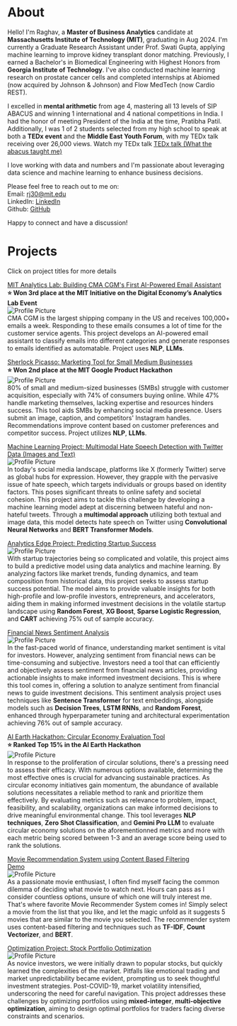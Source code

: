 # About
Hello! I'm Raghav, a **Master of Business Analytics** candidate at **Massachusetts Institute of Technology (MIT)**, graduating in Aug 2024. I'm currently a Graduate Research Assistant under Prof. Swati Gupta, applying machine learning to improve kidney transplant donor matching. Previously, I earned a Bachelor's in Biomedical Engineering with Highest Honors from **Georgia Institute of Technology**. I've also conducted machine learning research on prostate cancer cells and completed internships at Abiomed (now acquired by Johnson & Johnson) and Flow MedTech (now Cardio REST). 

I excelled in **mental arithmetic** from age 4, mastering all 13 levels of SIP ABACUS and winning 1 international and 4 national competitions in India. I had the honor of meeting President of the India at the time, Pratibha Patil. Additionally, I was 1 of 2 students selected from my high school to speak at both a **TEDx event** and the **Middle East Youth Forum**, with my TEDx talk receiving over 26,000 views. Watch my TEDx talk [TEDx talk (What the abacus taught me)](https://www.youtube.com/watch?v=7EYWHe1yyjM) <br>

I love working with data and numbers and I'm passionate about leveraging data science and machine learning to enhance business decisions.<br>

Please feel free to reach out to me on:<br>
Email: rj30@mit.edu<br>
LinkedIn: [LinkedIn](https://www.linkedin.com/in/rrmj/)<br>
Github: [GitHub](https://github.com/raghavmanoharanjayanthi30)<br>

Happy to connect and have a discussion!

# Projects
Click on project titles for more details<br>

[MIT Analytics Lab: Building CMA CGM's First AI-Powered Email Assistant](alab.md) <br>
**⭐ Won 3rd place at the MIT Initiative on the Digital Economy’s Analytics Lab Event <br>**
![Profile Picture](pictures/summary.jpg) <br>
CMA CGM is the largest shipping company in the US and receives 100,000+ emails a week. Responding to these emails consumes a lot of time for the customer service agents. This project develops an AI-powered email assistant to classify emails into different categories and generate responses to emails identified as automatable. Project uses **NLP**, **LLMs**.

[Sherlock Picasso: Marketing Tool for Small Medium Businesses](https://github.com/maxime7770/Sherlock-Picasso/blob/main/README.md)<br>
**⭐ Won 2nd place at the MIT Google Product Hackathon**<br>
![Profile Picture](pictures/Sherlock_Picasso.jpg) <br>
80% of small and medium-sized businesses (SMBs) struggle with customer acquisition, especially with 74% of consumers buying online. While 47% handle marketing themselves, lacking expertise and resources hinders success. This tool aids SMBs by enhancing social media presence. Users submit an image, caption, and competitors' Instagram handles. Recommendations improve content based on customer preferences and competitor success. Project utilizes **NLP**, **LLMs**.

[Machine Learning Project: Multimodal Hate Speech Detection with Twitter Data (Images and Text)](https://github.com/raghavmanoharanjayanthi30/Multimodal-Hate-Speech-Detection/blob/main/ML_final_report.pdf) <br>
![Profile Picture](pictures/HateSpeech.jpg) <br>
In today's social media landscape, platforms like X (formerly Twitter) serve as global hubs for expression. However, they grapple with the pervasive issue of hate speech, which targets individuals or groups based on identity factors. This poses significant threats to online safety and societal cohesion. This project aims to tackle this challenge by developing a machine learning model adept at discerning between hateful and non-hateful tweets. Through a **multimodal approach** utilizing both textual and image data, this model detects hate speech on Twitter using **Convolutional Neural Networks** and **BERT Transformer Models**.

[Analytics Edge Project: Predicting Startup Success](https://github.com/raghavmanoharanjayanthi30/Predicting-Startup-Success/blob/main/Analytics%20Edge%20Project%20Report.pdf)<br>
![Profile Picture](pictures/StartUpSuccess.jpg) <br>
With startup trajectories being so complicated and volatile, this project aims to build a predictive model using data analytics and machine learning. By analyzing factors like market trends, funding dynamics, and team composition from historical data, this project seeks to assess startup success potential. The model aims to provide valuable insights for both high-profile and low-profile investors, entrepreneurs, and accelerators, aiding them in making informed investment decisions in the volatile startup landscape using **Random Forest**, **XG Boost**, **Sparse Logistic Regression**, and **CART** achieving 75% out of sample accuracy.

[Financial News Sentiment Analysis](https://github.com/raghavmanoharanjayanthi30/Sentiment-Analysis-Financial-News) <br>
![Profile Picture](pictures/News.jpg) <br>
In the fast-paced world of finance, understanding market sentiment is vital for investors. However, analyzing sentiment from financial news can be time-consuming and subjective. Investors need a tool that can efficiently and objectively assess sentiment from financial news articles, providing actionable insights to make informed investment decisions. This is where this tool comes in, offering a solution to analyze sentiment from financial news to guide investment decisions. This sentiment analysis project uses techniques like **Sentence Transformer** for text embeddings, alongside models such as **Decision Trees**, **LSTM RNNs**, and **Random Forest**, enhanced through hyperparameter tuning and architectural experimentation achieving 76% out of sample accuracy.

[AI Earth Hackathon: Circular Economy Evaluation Tool](https://github.com/raghavmanoharanjayanthi30/AI-Earth-Hackathon/blob/main/README.md)<br>
**⭐ Ranked Top 15% in the AI Earth Hackathon<br>**
![Profile Picture](pictures/CircularEconomy_resize.png) <br>
In response to the proliferation of circular solutions, there's a pressing need to assess their efficacy. With numerous options available, determining the most effective ones is crucial for advancing sustainable practices. As circular economy initiatives gain momentum, the abundance of available solutions necessitates a reliable method to rank and prioritize them effectively. By evaluating metrics such as relevance to problem, impact, feasibility, and scalability, organizations can make informed decisions to drive meaningful environmental change. This tool leverages **NLP techniques**, **Zero Shot Classification**, and **Gemini Pro LLM** to evaluate circular economy solutions on the aforementionned metrics and more with each metric being scored between 1-3 and an average score being used to rank the solutions.

[Movie Recommendation System using Content Based Filtering](https://github.com/raghavmanoharanjayanthi30/Movie-Recommendation-System/blob/main/README.md) <br>
[Demo](https://www.youtube.com/watch?v=kYPY2yMo_5E) <br>
![Profile Picture](pictures/Movie.jpg) <br>
As a passionate movie enthusiast, I often find myself facing the common dilemma of deciding what movie to watch next. Hours can pass as I consider countless options, unsure of which one will truly interest me. That's where favorite Movie Recommender System comes in! Simply select a movie from the list that you like, and let the magic unfold as it suggests 5 movies that are similar to the movie you selected. The recommender system uses content-based filtering and techniques such as **TF-IDF**, **Count Vectorizer**, and **BERT**.

[Optimization Project: Stock Portfolio Optimization](https://github.com/raghavmanoharanjayanthi30/Stock-Portfolio-Optimization/blob/main/OPT%20Project%202023_Final%20Report_US%20Stock%20Portfolio%20Optimization%20(1).pdf)<br>
![Profile Picture](pictures/Stock.jpg) <br>
As novice investors, we were initially drawn to popular stocks, but quickly learned the complexities of the market. Pitfalls like emotional trading and market unpredictability became evident, prompting us to seek thoughtful investment strategies. Post-COVID-19, market volatility intensified, underscoring the need for careful navigation. This project addresses these challenges by optimizing portfolios using **mixed-integer**, **multi-objective optimization**, aiming to design optimal portfolios for traders facing diverse constraints and scenarios.


